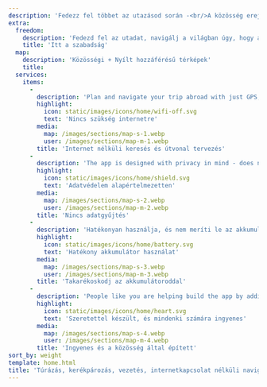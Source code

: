 ```yaml
---
description: 'Fedezz fel többet az utazásod során -<br/>A közösség erejével'
extra:
  freedom:
    description: 'Fedezd fel az utadat, navigálj a világban úgy, hogy a magánélet és a közösség kerüljön előtérbe.'
    title: 'Itt a szabadság'
  map:
    description: 'Közösségi + Nyílt hozzáférésű térképek'
    title:
  services:
    items:
      - 
        description: 'Plan and navigate your trip abroad with just GPS, no need for mobile data. Search waypoints while on distant hiking trails or bike paths.'
        highlight:
          icon: static/images/icons/home/wifi-off.svg
          text: 'Nincs szükség internetre'
        media:
          map: /images/sections/map-s-1.webp
          user: /images/sections/map-m-1.webp
        title: 'Internet nélküli keresés és útvonal tervezés'
      - 
        description: 'The app is designed with privacy in mind - does not identify people, does not track you, and does not collect any information. CoMaps was also audited by <span class="text-icon"><svg viewBox="0 0 19 19"><use href="#icon-exodus"></use></svg> [Exodus](https://reports.exodus-privacy.eu.org/reports/app.comaps.google/latest/).'
        highlight:
          icon: static/images/icons/home/shield.svg
          text: 'Adatvédelem alapértelmezetten'
        media:
          map: /images/sections/map-s-2.webp
          user: /images/sections/map-m-2.webp
        title: 'Nincs adatgyűjtés'
      - 
        description: 'Hatékonyan használja, és nem meríti le az akkumulátort, mint más navigációs alkalmazások.'
        highlight:
          icon: static/images/icons/home/battery.svg
          text: 'Hatékony akkumulátor használat'
        media:
          map: /images/sections/map-s-3.webp
          user: /images/sections/map-m-3.webp
        title: 'Takarékoskodj az akkumulátoroddal'
      - 
        description: 'People like you are helping build the app by adding locations to <span class="text-icon"><svg viewBox="0 0 19 19"><use href="#icon-open-street-map"></use></svg> [OpenStreetMap](https://openstreetmap.org)</span>, giving feedback on features, and contributing code on <span class="text-icon"><svg viewbox="0 0 4.233 4.233"> <use href="#icon-codeberg"></use></svg> [Codeberg](https://codeberg.org/comaps)</span> to create great maps together. The project is a fork of Organic Maps and Maps.Me, and driven by an open-source community.'
        highlight:
          icon: static/images/icons/home/heart.svg
          text: 'Szeretettel készült, és mindenki számára ingyenes'
        media:
          map: /images/sections/map-s-4.webp
          user: /images/sections/map-m-4.webp
        title: 'Ingyenes és a közösség által épített'
sort_by: weight
template: home.html
title: 'Túrázás, kerékpározás, vezetés, internetkapcsolat nélküli navigálás adatvédelemmel'
---
```

